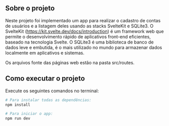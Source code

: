 ## Sobre o projeto
Neste projeto foi implementado um app para realizar o cadastro de contas de usuários e a listagem deles usando as stacks SvelteKit e SQLite3.
O SvelteKit (https://kit.svelte.dev/docs/introduction) é um framework web que permite o desenvolvimento rápido de aplicativos front-end eficientes, baseado na tecnologia Svelte. O SQLite3 é uma biblioteca de banco de dados leve e embutida, é o mais utilizado no mundo para armazenar dados localmente em aplicativos e sistemas.

Os arquivos fonte das páginas web estão na pasta src/routes.

## Como executar o projeto

Execute os seguintes comandos no terminal:

```bash
# Para instalar todas as dependências:
npm install

# Para iniciar o app:
npm run dev

```
